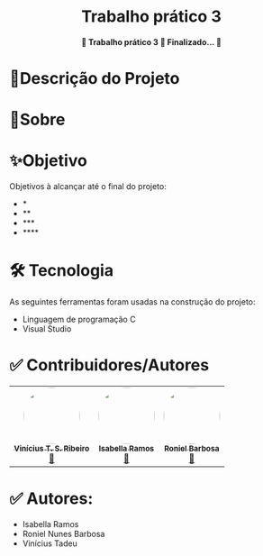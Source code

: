  <h1 align="center">
  Trabalho prático 3
</h1>


<h4 align="center">
  🚧  Trabalho prático 3 🚀 Finalizado...  🚧
</h4>

<h1>
   🚀Descrição do Projeto
</h1>
<p>
 
</p>
 
 <h1>
    🎯Sobre
 </h1>
 <p>
 
 </p>
 
 <h1>
    ✨Objetivo
 </h1>
<p>
Objetivos à alcançar até o final do projeto:
</p>

<ul> 
<li>*</li> 
<li>**</li> 
<li>***</li> 
<li>****</li> 
</ul>
 
 
 
<h1>
🛠 Tecnologia
</h1>
<p>
As seguintes ferramentas foram usadas na construção do projeto:
</p>
<ul> 
<li>Linguagem de programação C</li> 
<li>Visual Studio</li> 
</ul>

 <h1>
✅ Contribuidores/Autores
 </h1>
 <table><tr>
<td align="center"><a href="https://github.com/ViniSRibeiro"><img style="border-radius: 50%;" src="https://avatars.githubusercontent.com/u/37838123?v=4" width="100px;" alt=""/><br /><sub><b>Vinícius T. S. Ribeiro</b></sub></a><br /><a href="https://github.com/ViniSRibeiro" title="Grupo AEDS">🚀</a>
</td>
 
<td align="center"><a href="https://github.com/isabellazramos"><img style="border-radius: 50%;" src="https://avatars.githubusercontent.com/u/42809075?v=4" width="100px;" alt=""/><br /><sub><b>Isabella Ramos</b></sub></a><br /><a href="https://github.com/isabellazramos" title="Grupo AEDS">🚀</a>
    
<td align="center"><a href="https://github.com/RonielNunes"><img style="border-radius: 50%;" src="https://avatars.githubusercontent.com/u/46944438?v=4" width="100px;" alt=""/><br /><sub><b>Roniel Barbosa</b></sub></a><br /><a href="https://github.com/RonielNunes" title="Grupo AEDS">🚀</a>
</td>
  
 
</tr>
</table>
 
 <h1>
✅ Autores:
 </h1>
 
<ul> 
<li>Isabella Ramos</li> 
<li>Roniel Nunes Barbosa</li> 
<li>Vinícius Tadeu</li> 
</ul>


<!--te-->



